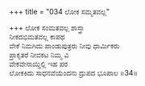 +++
title = "034 ಲೋಕ ಸಮ್ಮತವಲ್ಲ"

+++
ಲೋಕ ಸಂಮತವಲ್ಲ ಶಾಸ್ತ್ರಾ  
ನೀಕದಭಿಮತವಲ್ಲ ಕಾಪಥ  
ವೇಕೆ ನಿಮಗಿದು ಪಾಂಡುಪುತ್ರರು ನೀವು ಧಾರ್ಮಿಕರು   
ಪ್ರಾಕೃತರೆ ನೀವಕಟ ನಿಮ್ಮ ವಿ  
ವೇಕವೇನಾಯ್ತಿಲ್ಲಿ ಇಹ ಪರ  
ಲೋಕಕಿದು ಸಾಧನವೆಯೆಂದನು ದ್ರುಪದ ಭೂಪಾಲ      ॥34॥